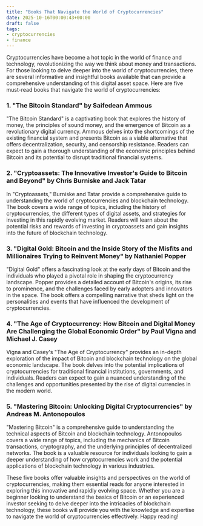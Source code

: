 ```yaml
---
title: "Books That Navigate the World of Cryptocurrencies"
date: 2025-10-16T00:00:43+00:00
draft: false
tags:
- cryptocurrencies
- finance
---
```


Cryptocurrencies have become a hot topic in the world of finance and technology, revolutionizing the way we think about money and transactions. For those looking to delve deeper into the world of cryptocurrencies, there are several informative and insightful books available that can provide a comprehensive understanding of this digital asset space. Here are five must-read books that navigate the world of cryptocurrencies:

### 1. "The Bitcoin Standard" by Saifedean Ammous

"The Bitcoin Standard" is a captivating book that explores the history of money, the principles of sound money, and the emergence of Bitcoin as a revolutionary digital currency. Ammous delves into the shortcomings of the existing financial system and presents Bitcoin as a viable alternative that offers decentralization, security, and censorship resistance. Readers can expect to gain a thorough understanding of the economic principles behind Bitcoin and its potential to disrupt traditional financial systems.

### 2. "Cryptoassets: The Innovative Investor's Guide to Bitcoin and Beyond" by Chris Burniske and Jack Tatar

In "Cryptoassets," Burniske and Tatar provide a comprehensive guide to understanding the world of cryptocurrencies and blockchain technology. The book covers a wide range of topics, including the history of cryptocurrencies, the different types of digital assets, and strategies for investing in this rapidly evolving market. Readers will learn about the potential risks and rewards of investing in cryptoassets and gain insights into the future of blockchain technology.

### 3. "Digital Gold: Bitcoin and the Inside Story of the Misfits and Millionaires Trying to Reinvent Money" by Nathaniel Popper

"Digital Gold" offers a fascinating look at the early days of Bitcoin and the individuals who played a pivotal role in shaping the cryptocurrency landscape. Popper provides a detailed account of Bitcoin's origins, its rise to prominence, and the challenges faced by early adopters and innovators in the space. The book offers a compelling narrative that sheds light on the personalities and events that have influenced the development of cryptocurrencies.

### 4. "The Age of Cryptocurrency: How Bitcoin and Digital Money Are Challenging the Global Economic Order" by Paul Vigna and Michael J. Casey

Vigna and Casey's "The Age of Cryptocurrency" provides an in-depth exploration of the impact of Bitcoin and blockchain technology on the global economic landscape. The book delves into the potential implications of cryptocurrencies for traditional financial institutions, governments, and individuals. Readers can expect to gain a nuanced understanding of the challenges and opportunities presented by the rise of digital currencies in the modern world.

### 5. "Mastering Bitcoin: Unlocking Digital Cryptocurrencies" by Andreas M. Antonopoulos

"Mastering Bitcoin" is a comprehensive guide to understanding the technical aspects of Bitcoin and blockchain technology. Antonopoulos covers a wide range of topics, including the mechanics of Bitcoin transactions, cryptography, and the underlying principles of decentralized networks. The book is a valuable resource for individuals looking to gain a deeper understanding of how cryptocurrencies work and the potential applications of blockchain technology in various industries.

These five books offer valuable insights and perspectives on the world of cryptocurrencies, making them essential reads for anyone interested in exploring this innovative and rapidly evolving space. Whether you are a beginner looking to understand the basics of Bitcoin or an experienced investor seeking to delve deeper into the intricacies of blockchain technology, these books will provide you with the knowledge and expertise to navigate the world of cryptocurrencies effectively. Happy reading!